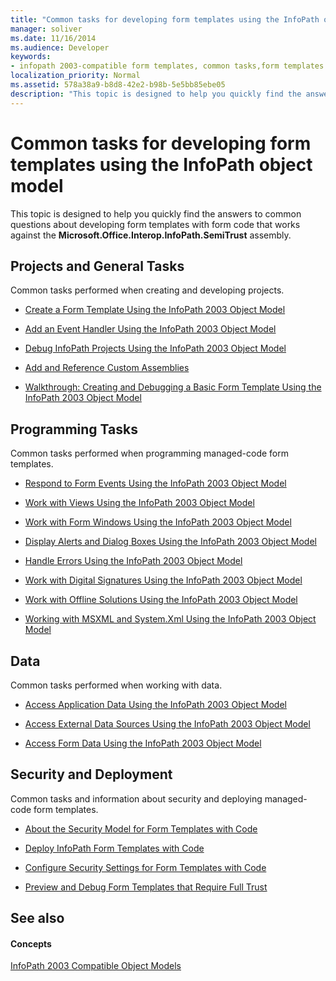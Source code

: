 ```yaml
---
title: "Common tasks for developing form templates using the InfoPath object model"
manager: soliver
ms.date: 11/16/2014
ms.audience: Developer
keywords:
- infopath 2003-compatible form templates, common tasks,form templates [InfoPath 2007], common tasks for developing 2003-compatible
localization_priority: Normal
ms.assetid: 578a38a9-b8d8-42e2-b98b-5e5bb85ebe05
description: "This topic is designed to help you quickly find the answers to common questions about developing form templates with form code that works against the Microsoft.Office.Interop.InfoPath.SemiTrust assembly."
---
```


# Common tasks for developing form templates using the InfoPath object model

This topic is designed to help you quickly find the answers to common questions about developing form templates with form code that works against the **Microsoft.Office.Interop.InfoPath.SemiTrust** assembly. 
  
## Projects and General Tasks

Common tasks performed when creating and developing projects.
  
- [Create a Form Template Using the InfoPath 2003 Object Model](how-to-create-a-form-template-using-the-infopath-2003-object-model.md)
    
- [Add an Event Handler Using the InfoPath 2003 Object Model](how-to-add-an-event-handler-using-the-infopath-2003-object-model.md)
    
- [Debug InfoPath Projects Using the InfoPath 2003 Object Model](how-to-debug-infopath-projects-using-the-infopath-2003-object-model.md)
    
- [Add and Reference Custom Assemblies](how-to-add-and-reference-custom-assemblies.md)
    
- [Walkthrough: Creating and Debugging a Basic Form Template Using the InfoPath 2003 Object Model](walkthrough-creating-and-debugging-a-basic-form-template-using-the-infopath-2003.md)
    
## Programming Tasks

Common tasks performed when programming managed-code form templates.
  
- [Respond to Form Events Using the InfoPath 2003 Object Model](how-to-respond-to-form-events-using-the-infopath-2003-object-model.md)
    
- [Work with Views Using the InfoPath 2003 Object Model](how-to-work-with-views-using-the-infopath-2003-object-model.md)
    
- [Work with Form Windows Using the InfoPath 2003 Object Model](how-to-work-with-form-windows-using-the-infopath-2003-object-model.md)
    
- [Display Alerts and Dialog Boxes Using the InfoPath 2003 Object Model](how-to-display-alerts-and-dialog-boxes-using-the-infopath-2003-object-model.md)
    
- [Handle Errors Using the InfoPath 2003 Object Model](how-to-handle-errors-using-the-infopath-2003-object-model.md)
    
- [Work with Digital Signatures Using the InfoPath 2003 Object Model](how-to-work-with-digital-signatures-using-the-infopath-2003-object-model.md)
    
- [Work with Offline Solutions Using the InfoPath 2003 Object Model](how-to-work-with-offline-solutions-using-the-infopath-2003-object-model.md)
    
- [Working with MSXML and System.Xml Using the InfoPath 2003 Object Model](working-with-msxml-and-system-xml-using-the-infopath-2003-object-model.md)
    
## Data

Common tasks performed when working with data.
  
- [Access Application Data Using the InfoPath 2003 Object Model](how-to-access-application-data-using-the-infopath-2003-object-model.md)
    
- [Access External Data Sources Using the InfoPath 2003 Object Model](how-to-access-external-data-sources-using-the-infopath-2003-object-model.md)
    
- [Access Form Data Using the InfoPath 2003 Object Model](how-to-access-form-data-using-the-infopath-2003-object-model.md)
    
## Security and Deployment

Common tasks and information about security and deploying managed-code form templates.
  
- [About the Security Model for Form Templates with Code](about-the-security-model-for-form-templates-with-code.md)
    
- [Deploy InfoPath Form Templates with Code](how-to-deploy-infopath-form-templates-with-code.md)
    
- [Configure Security Settings for Form Templates with Code](how-to-configure-security-settings-for-form-templates-with-code.md)
    
- [Preview and Debug Form Templates that Require Full Trust](how-to-preview-and-debug-form-templates-that-require-full-trust.md)
    
## See also

#### Concepts

[InfoPath 2003 Compatible Object Models](infopath-2003-compatible-object-models.md)

